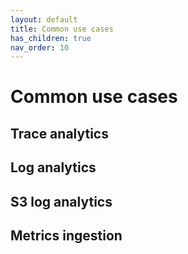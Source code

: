 ```yaml
---
layout: default
title: Common use cases
has_children: true
nav_order: 10
---
```


# Common use cases

<!--- Link out to the following pages once this is complete.--->

## Trace analytics

## Log analytics

## S3 log analytics

## Metrics ingestion